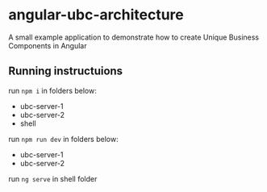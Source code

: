 # angular-ubc-architecture
A small example application to demonstrate how to create Unique Business Components in Angular

## Running instructuions

run `npm i` in folders below:

* ubc-server-1
* ubc-server-2
* shell

run `npm run dev` in folders below:

* ubc-server-1
* ubc-server-2


run `ng serve` in shell folder